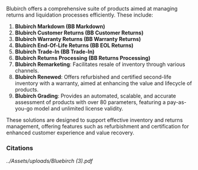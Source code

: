 Blubirch offers a comprehensive suite of products aimed at managing returns and liquidation processes efficiently. These include:

1. **Blubirch Markdown (BB Markdown)**
2. **Blubirch Customer Returns (BB Customer Returns)**
3. **Blubirch Warranty Returns (BB Warranty Returns)**
4. **Blubirch End-Of-Life Returns (BB EOL Returns)**
5. **Blubirch Trade-In (BB Trade-In)**
6. **Blubirch Returns Processing (BB Returns Processing)**
7. **Blubirch Remarketing**: Facilitates resale of inventory through various channels.
8. **Blubirch Renewed**: Offers refurbished and certified second-life inventory with a warranty, aimed at enhancing the value and lifecycle of products.
9. **Blubirch Grading**: Provides an automated, scalable, and accurate assessment of products with over 80 parameters, featuring a pay-as-you-go model and unlimited license validity.

These solutions are designed to support effective inventory and returns management, offering features such as refurbishment and certification for enhanced customer experience and value recovery.

### Citations
*../Assets/uploads/Bluebirch (3).pdf*